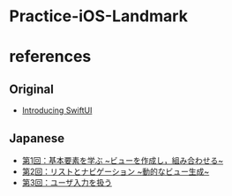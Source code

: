 # Practice-iOS-Landmark

# references
## Original
- [Introducing SwiftUI](https://developer.apple.com/tutorials/swiftui)
## Japanese
- [第1回：基本要素を学ぶ ~ビューを作成し，組み合わせる~](https://hirlab.net/nblog/category/programming/art_1375/)
- [第2回：リストとナビゲーション ~動的なビュー生成~](https://hirlab.net/nblog/category/programming/art_1440/)
- [第3回：ユーザ入力を扱う](https://hirlab.net/nblog/category/programming/art_1445/)